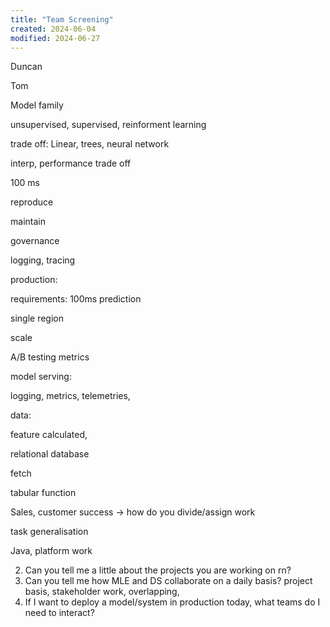 ```yaml
---
title: "Team Screening"
created: 2024-06-04
modified: 2024-06-27
---
```


Duncan

Tom

Model family

unsupervised, supervised, reinforment learning

trade off: Linear, trees, neural network

interp, performance trade off

100 ms

reproduce

maintain

governance

logging, tracing

production:

requirements: 100ms prediction

single region

scale

A/B testing metrics

model serving:

logging, metrics, telemetries,

data:

feature calculated,

relational database

fetch

tabular function

Sales, customer success -> how do you divide/assign work

task generalisation

Java, platform work

2. Can you tell me a little about the projects you are working on rn?
3. Can you tell me how MLE and DS collaborate on a daily basis? project basis, stakeholder work, overlapping,
4. If I want to deploy a model/system in production today, what teams do I need to interact?
